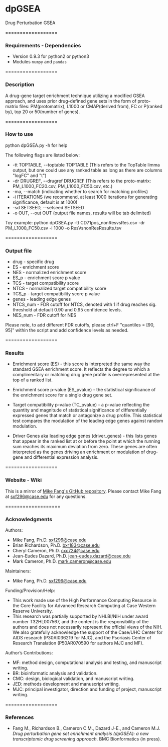 # dpGSEA
Drug Perturbation GSEA


==================
### Requirements - Dependencies

   + Version 0.9.3 for python2 or python3
   + Modules `numpy` and `pandas`


==================
### Description

A drug-gene target enrichment technique utilizing a modified GSEA approach, and uses prior drug-defined gene sets in the form of proto-matrix files: PM(protomatrix), L1000 or CMAP(derived from), FC or P(ranked by), top 20 or 50(number of genes).


==================
### How to use

python dpGSEA.py -h for help

The following flags are listed below:

* -tt TOPTABLE, --toptable TOPTABLE (This refers to the TopTable limma output, but one could use any ranked table as long as there are columns "logFC" and "t")
* -dr DRUGREF, --drugref DRUGREF (This refers to the proto-matrix: PM_L1000_FC20.csv, PM_L1000_FC50.csv, etc.)
* -ma, --match (indicating whether to search for matching profiles)
* -i ITERATIONS (we recommend, at least 1000 iterations for generating significance, default is at 1000)
* -sd SETSEED, --setseed SETSEED
* -o OUT, --out OUT (output file names, results will be tab delimited)

Toy example: python dpGSEA.py -tt CD71pos_nonResvsRes.csv -dr PM_L1000_FC50.csv -i 1000 -o ResVsnonResResults.tsv


==================
### Output file

* drug - specific drug
* ES - enrichment score
* NES - normalized enrichment score
* ES_p - enrichment score p value
* TCS - target compatibility score
* NTCS - normalized target compatibility score
* TCS_p - target compatibility score p value
* genes - leading edge genes
* NTCS_num - FDR cutoff for NTCS, denoted with 1 if drug reaches sig. threshold at default 0.90 and 0.95 confidence levels.
* NES_num - FDR cutoff for NES

Please note, to add different FDR cutoffs, please ctrl+F "quantiles = [90, 95]" within the script and add confidence levels as needed.


==================
### Results

* Enrichment score (ES) - this score is interpreted the same way the standard GSEA enrichment score. It reflects the degree to which a complimentary or matching drug gene profile is overrepresented at the top of a ranked list.

* Enrichment score p-value (ES_pvalue) - the statistical significance of the enrichment score for a single drug gene set.

* Target compatibility p-value (TC_pvalue) - a p-value reflecting the quantity and magnitude of statistical significance of differentially expressed genes that match or antagonize a drug profile. This statistical test compares the modulation of the leading edge genes against random modulation.

* Driver Genes aka leading edge genes (driver_genes) - this lists genes that appear in the ranked list at or before the point at which the running sum reaches its maximum deviation from zero. These genes are often interpreted as the genes driving an enrichment or modulation of drug-gene and differential expression analysis.


==================
### Website - Wiki

This is a mirror of [Mike Fang's GitHub repository](https://github.com/sxf296/drug_targeting). Please contact Mike Fang at sxf296@case.edu for any questions.


===================
### Acknowledgments

Authors: 
   + Mike Fang, Ph.D. <sxf296@case.edu>
   + Brian Richardson, Ph.D. <bxr183@case.edu>
   + Cheryl Cameron, Ph.D. <cxc724@case.edu>
   + Jean-Eudes Dazard, Ph.D. <jean-eudes.dazard@case.edu>
   + Mark Cameron, Ph.D. <mark.cameron@case.edu>

Maintainers: 
   + Mike Fang, Ph.D. <sxf296@case.edu>

Funding/Provision/Help:   
   + This work made use of the High Performance Computing Resource in the Core Facility for Advanced Research Computing at Case Western Reserve University. 
   + This research was partially supported by NHLBI/NIH under award number T32HL007567, and the content is the responsibility of the authors and does not necessarily 
     represent the official views of the NIH. We also gratefully acknowledge the support of the Case/UHC Center for AIDS research (P30AI036219 for MJC), 
     and the Psoriasis Center of Research Translation (P50AR070590 for authors MJC and MF).
   
Author’s Contributions: 
   + MF: method design, computational analysis and testing, and manuscript writing. 
   + BR: bioinformatic analysis and validation. 
   + CMC: design, biological validation, and manuscript writing. 
   + JED: methods development and manuscript writing. 
   + MJC: principal investigator, direction and funding of project, manuscript writing.


==================
### References

   + Fang M., Richardson B., Cameron C.M., Dazard J-E., and Cameron M.J.  
      *Drug perturbation gene set enrichment analysis (dpGSEA): a new transcriptomic drug screening approach*.
      BMC Bionformatics (in press).
